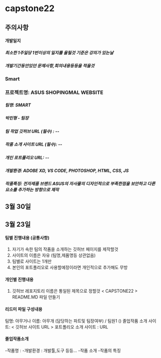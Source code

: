 # capstone22

## 주의사항
#### 개발일지
##### 최소한 1주일당 1번이상의 일지를 올릴것 기준은 강의가 있는날
##### 개발기간동안있던 문제사항,회의내용등등을 적을것

### Smart
### 프로젝트명: ASUS SHOPINGMAL WEBSITE
##### 팀명: SMART
##### 박민형 - 팀장
##### 팀 작업 깃허브 URL (필수) : --
##### 작품 소개 사이트 URL (필수): --
##### 개인 포트폴리오 URL: --
##### 개발환경: ADOBE XD, VS CODE, PHOTOSHOP, HTML, CSS, JS
##### 작품특징: 전자제품 브랜드 ASUS의 자사몰의 디자인적으로 부족한점을 보안하고 다른 요소를 추가하는 방향으로 제작 

## 3월 30일




## 3월 23일

#### 팀별 진행내용 (공통사항)
1. 자기가 속한 팀의 작품을 소개하는 깃허브 페이지를 제작할것
2. 사이트의 이름은 자유 (팀명,제품명등 상관없음)
3. 팀별로 사이트는 1개만
4. 본인의 포트폴리오로 사용할예정이라면 개인적으로 추가해도 무방

#### 개인별 진행내용
1. 깃허브 레포지토리 이름은 통일된 제목으로 정할것 < CAPSTONE22 > README.MD 파일 만들기

#### 리드미 파일 구성내용
팀명: 아무거나
이름: 아무개 (담당하는 파트및 팀장여부) / 팀원1 ()
졸업작품 소개 사이트: < 깃허브 사이트 URL >
포트폴리오 소개 사이트 : URL

#### 졸업작품소개
-작품명 : 
-개발환경 : 개발툴,도구 등등...
-작품 소개
-작품의 특징



